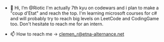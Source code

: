 - 👋 Hi, I’m @Riotic
I'm actually 7th kyu on codewars and i plan to make a "coup d'Etat" and reach the top.
I'm learning microsoft courses for c# and will probably try to reach big levels on LeetCode and CodingGame too. 
Don't hesitate to reach me for an intern.

- 📫 How to reach me -> clemen_r@etna-alternance.net

<!---
Riotic/Riotic is a ✨ special ✨ repository because its `README.md` (this file) appears on your GitHub profile.
You can click the Preview link to take a look at your changes.
--->

